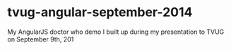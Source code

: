 tvug-angular-september-2014
===========================

My AngularJS doctor who demo I built up during my presentation to TVUG on September 9th, 201
